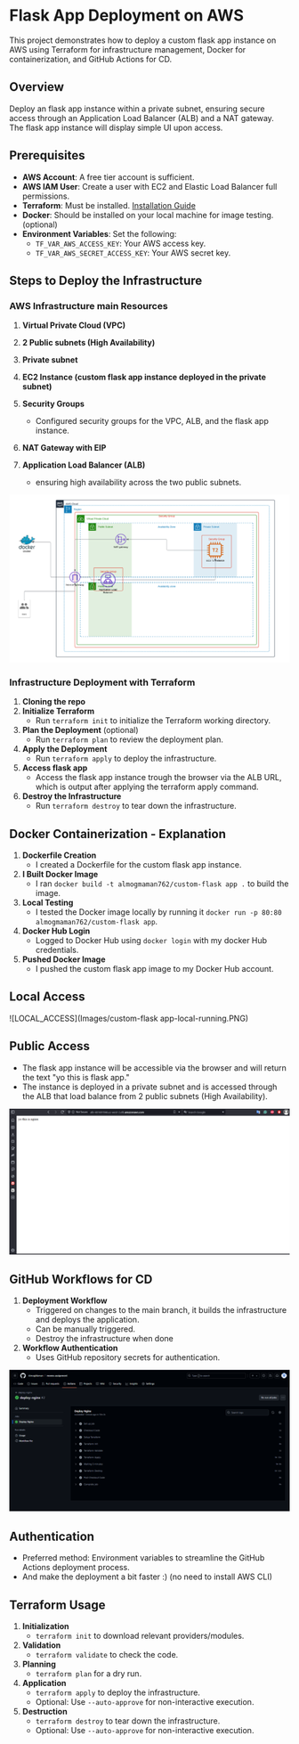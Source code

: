 # Flask App Deployment on AWS

This project demonstrates how to deploy a custom flask app instance on AWS using Terraform for infrastructure management, Docker for containerization, and GitHub Actions for CD.

## Overview

Deploy an flask app instance within a private subnet, ensuring secure access through an Application Load Balancer (ALB) and a NAT gateway. The flask app instance will display simple UI upon access.

## Prerequisites

- **AWS Account**: A free tier account is sufficient.
- **AWS IAM User**: Create a user with EC2 and Elastic Load Balancer full permissions.
- **Terraform**: Must be installed. [Installation Guide](https://learn.hashicorp.com/tutorials/terraform/install-cli)
- **Docker**: Should be installed on your local machine for image testing. (optional)
- **Environment Variables**: Set the following:
  - `TF_VAR_AWS_ACCESS_KEY`: Your AWS access key.
  - `TF_VAR_AWS_SECRET_ACCESS_KEY`: Your AWS secret key.

## Steps to Deploy the Infrastructure

### AWS Infrastructure main Resources

1. **Virtual Private Cloud (VPC)**

2. **2 Public subnets (High Availability)**

3. **Private subnet**

4. **EC2 Instance (custom flask app instance deployed in the private subnet)**

5. **Security Groups**
   - Configured security groups for the VPC, ALB, and the flask app instance.

6. **NAT Gateway with EIP**

7. **Application Load Balancer (ALB)**
   - ensuring high availability across the two public subnets.

![DIAGRAM](Diagrams/Cloud_Architecture.png)

### Infrastructure Deployment with Terraform
1. **Cloning the repo**
2. **Initialize Terraform**
   - Run `terraform init` to initialize the Terraform working directory.
3. **Plan the Deployment** (optional)
   - Run `terraform plan` to review the deployment plan.
4. **Apply the Deployment**
   - Run `terraform apply` to deploy the infrastructure.
5. **Access flask app**
   - Access the flask app instance trough the browser via the ALB URL, which is output after applying the terraform apply command.
6. **Destroy the Infrastructure**
    - Run `terraform destroy` to tear down the infrastructure.

## Docker Containerization - Explanation
1. **Dockerfile Creation**
   - I created a Dockerfile for the custom flask app instance.
2. **I Built Docker Image**
   - I ran `docker build -t almogmaman762/custom-flask app .` to build the image.
3. **Local Testing**
   - I tested the Docker image locally by running it `docker run -p 80:80 almogmaman762/custom-flask app`.
4. **Docker Hub Login**
   - Logged to Docker Hub using `docker login` with my docker Hub credentials.
5. **Pushed Docker Image**
   - I pushed the custom flask app image to my Docker Hub account.

## Local Access

![LOCAL_ACCESS](Images/custom-flask app-local-running.PNG)


## Public Access

- The flask app instance will be accessible via the browser and will return the text "yo this is flask app."
- The instance is deployed in a private subnet and is accessed through the ALB that load balance from 2 public subnets (High Availability).

![PUBLIC_ACCESS](Images/access-via-browser-aws.PNG)


## GitHub Workflows for CD

1. **Deployment Workflow**
   - Triggered on changes to the main branch, it builds the infrastructure and deploys the application.
   - Can be manually triggered.
   - Destroy the infrastructure when done
2. **Workflow Authentication**
   - Uses GitHub repository secrets for authentication.


![DEPLOY_WORKFLOW](Images/deploy-workflow.PNG)


## Authentication

- Preferred method: Environment variables to streamline the GitHub Actions deployment process.
- And make the deployment a bit faster :) (no need to install AWS CLI)


## Terraform Usage
1. **Initialization**
   - `terraform init` to download relevant providers/modules.
2. **Validation**
   - `terraform validate` to check the code.
3. **Planning**
   - `terraform plan` for a dry run.
4. **Application**
   - `terraform apply` to deploy the infrastructure.
   - Optional: Use `--auto-approve` for non-interactive execution.
5. **Destruction**
   - `terraform destroy` to tear down the infrastructure.
   - Optional: Use `--auto-approve` for non-interactive execution.
